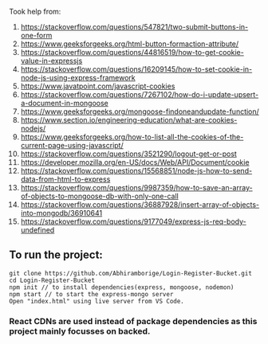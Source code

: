 Took help from:
1. https://stackoverflow.com/questions/547821/two-submit-buttons-in-one-form
2. https://www.geeksforgeeks.org/html-button-formaction-attribute/
3. https://stackoverflow.com/questions/44816519/how-to-get-cookie-value-in-expressjs
4. https://stackoverflow.com/questions/16209145/how-to-set-cookie-in-node-js-using-express-framework
5. https://www.javatpoint.com/javascript-cookies
6. https://stackoverflow.com/questions/7267102/how-do-i-update-upsert-a-document-in-mongoose
7. https://www.geeksforgeeks.org/mongoose-findoneandupdate-function/
8. https://www.section.io/engineering-education/what-are-cookies-nodejs/
9. https://www.geeksforgeeks.org/how-to-list-all-the-cookies-of-the-current-page-using-javascript/
10. https://stackoverflow.com/questions/3521290/logout-get-or-post
11. https://developer.mozilla.org/en-US/docs/Web/API/Document/cookie
12. https://stackoverflow.com/questions/15568851/node-js-how-to-send-data-from-html-to-express
13. https://stackoverflow.com/questions/9987359/how-to-save-an-array-of-objects-to-mongoose-db-with-only-one-call
14. https://stackoverflow.com/questions/36887928/insert-array-of-objects-into-mongodb/36910641
15. https://stackoverflow.com/questions/9177049/express-js-req-body-undefined

## To run the project:
```
git clone https://github.com/Abhiramborige/Login-Register-Bucket.git
cd Login-Register-Bucket
npm init // to install dependencies(express, mongoose, nodemon)
npm start // to start the express-mongo server
Open "index.html" using live server from VS Code.
```
### React CDNs are used instead of package dependencies as this project mainly focusses on backed.
